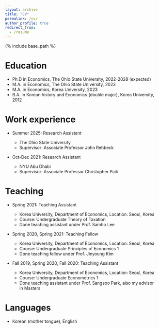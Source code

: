 ```yaml
---
layout: archive
title: "CV"
permalink: /cv/
author_profile: true
redirect_from:
  - /resume
---
```


{% include base_path %}

Education
======
* Ph.D in Economics, The Ohio State University, 2022-2028 (expected)
* M.A. in Economics, The Ohio State University, 2023
* M.A. in Economics, Korea University, 2023
* B.A. in Korean history and Economics (double major), Korea University, 2012

Work experience
======
* Summer 2025: Research Assistant
  * The Ohio State University
  * Supervisor: Associate Professor John Rehbeck

* Oct-Dec 2021: Research Assistant
  * NYU Abu Dhabi
  * Supervisor: Associate Professor Christopher Paik

Teaching
======
* Spring 2021: Teaching Assistant
  * Korea University, Department of Economics, Location: Seoul, Korea
  * Course: Undergraduate Theory of Taxation
  * Done teaching assistant under Prof. Samho Lee

* Spring 2020, Spring 2021: Teaching Fellow
  * Korea University, Department of Economics, Location: Seoul, Korea
  * Course: Undergraduate Principles of Economics 1
  * Done teaching fellow under Prof. Jinyoung Kim

* Fall 2019, Spring 2020, Fall 2020: Teaching Assistant
  * Korea University, Department of Economics, Location: Seoul, Korea
  * Course: Undergraduate Econometrics 1
  * Done teaching assistant under Prof. Sangsoo Park, also my advisor in Masters
  
  <!-- You can also add manual entries if needed:
  * Spring 2023: Graduate Teaching Assistant
    * The Ohio State University
    * Course: ECON 2001.01 - Principles of Microeconomics
    * Duties: Led weekly recitation sections, graded assignments and exams, held office hours

  * Fall 2022: Graduate Teaching Assistant
    * The Ohio State University
    * Course: ECON 4001.01 - Intermediate Microeconomic Theory
    * Duties: Assisted professor with course materials, graded problem sets
  -->

Languages
======
* Korean (mother tongue), English
  
